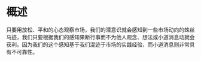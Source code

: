# 概述
只要用放松、平和的心态观察市场，我们的潜意识就会感知到一些市场动向的蛛丝马迹，我们只要根据我们的感知果断行事而不为他人观念、想法或小道消息动就会获利。因为我们的这个感知基于我们混迹于市场的实践经验，而小道消息则非常具有不可靠性。
